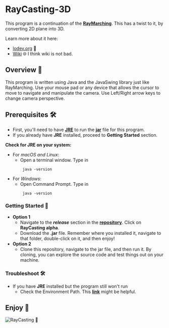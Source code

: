 # RayCasting-3D

This program is a continuation of the [**RayMarching**](https://github.com/JackHuynh0610/RayMarching). This has a twist to it, by converting 2D plane into 3D.

Learn more about it here:
- [lodev.org](https://lodev.org/cgtutor/raycasting.html) 🎨
- [Wiki](https://en.wikipedia.org/wiki/Ray_casting#:~:text=The%20idea%20behind%20ray%20casting,eye%20sees%20through%20that%20pixel.) 🌐 I think wiki is not bad.

## Overview 🚀

This program is written using Java and the JavaSwing library just like RayMarching. Use your mouse pad or any device that allows the cursor to move to navigate and manipulate the camera. Use Left/Right arrow keys to change camera perspective.

## Prerequisites 🛠️
- First, you'll need to have [**JRE**](https://www.guru99.com/how-to-open-a-jar-file.html#:~:text=You%20need%20a%20Java%20Runtime,and%20it%20will%20start%20running.) to run the [**jar**](https://docs.oracle.com/javase/8/docs/technotes/guides/jar/jarGuide.html) file for this program.
- If you already have **JRE** installed, proceed to **Getting Started** section.

**Check for JRE on your system:**
- For _macOS and Linux_:
  - Open a terminal window. Type in
    ```
     java -version
    ```
- For _Windows_:
  - Open Command Prompt. Type in
    ```
     java -version
    ```

### Getting Started 🚀
- **Option 1**
  - Navigate to the **_release_** section in the [**repository**](https://github.com/JackHuynh0610/RayMarching). Click on **RayCasting alpha**.
  - Download the **.jar** file. Remember where you installed it, navigate to that folder, double-click on it, and then enjoy!
- **Option 2**
  - Clone this repository, navigate to the jar file, and then run it. By cloning, you can explore the source code and test things out on your machine.

### Troubleshoot 🛠️
- If you have **JRE** installed but the program still won't run
  - Check the Environment Path. This [**link**](https://www.javatpoint.com/how-to-set-path-in-java) might be helpful.

## Enjoy 🌟
![RayCasting](rayMarch.png) 🚀
